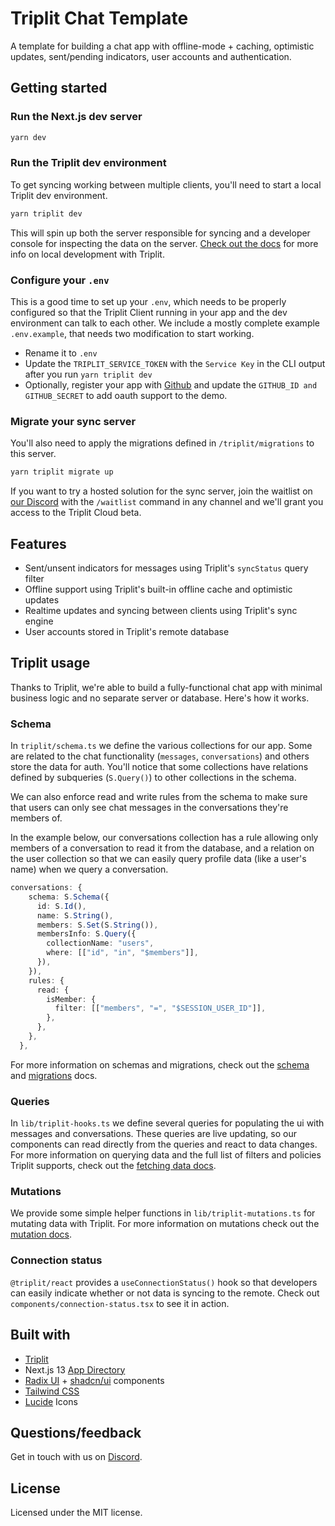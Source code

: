# Triplit Chat Template

A template for building a chat app with offline-mode + caching, optimistic updates, sent/pending indicators, user accounts and authentication.

## Getting started

### Run the Next.js dev server

```bash
yarn dev
```

### Run the Triplit dev environment

To get syncing working between multiple clients, you'll need to start a local Triplit dev environment.

```bash
yarn triplit dev
```

This will spin up both the server responsible for syncing and a developer console for inspecting the data on the server. [Check out the docs](https://www.triplit.dev/docs/guides/local-development#start-triplit-services) for more info on local development with Triplit.

### Configure your `.env`

This is a good time to set up your `.env`, which needs to be properly configured so that the Triplit Client running in your app and the dev environment can talk to each other. We include a mostly complete example `.env.example`, that needs two modification to start working.

- Rename it to `.env`
- Update the `TRIPLIT_SERVICE_TOKEN` with the `Service Key` in the CLI output after you run `yarn triplit dev`
- Optionally, register your app with [Github](https://docs.github.com/en/apps/oauth-apps/building-oauth-apps/creating-an-oauth-app) and update the `GITHUB_ID and GITHUB_SECRET` to add oauth support to the demo.

### Migrate your sync server

You'll also need to apply the migrations defined in `/triplit/migrations` to this server.

```bash
yarn triplit migrate up
```

If you want to try a hosted solution for the sync server, join the waitlist on [our Discord](https://discord.gg/q89sGWHqQ5) with the `/waitlist` command in any channel and we'll grant you access to the Triplit Cloud beta.

## Features

- Sent/unsent indicators for messages using Triplit's `syncStatus` query filter
- Offline support using Triplit's built-in offline cache and optimistic updates
- Realtime updates and syncing between clients using Triplit's sync engine
- User accounts stored in Triplit's remote database

## Triplit usage

Thanks to Triplit, we're able to build a fully-functional chat app with minimal business logic and no separate server or database. Here's how it works.

### Schema

In `triplit/schema.ts` we define the various collections for our app. Some are related to the chat functionality (`messages`, `conversations`) and others store the data for auth. You'll notice that some collections have relations defined by subqueries (`S.Query()`) to other collections in the schema.

We can also enforce read and write rules from the schema to make sure that users can only see chat messages in the conversations they're members of.

In the example below, our conversations collection has a rule allowing only members of a conversation to read it from the database, and a relation on the user collection so that we can easily query profile data (like a user's name) when we query a conversation.

```typescript
conversations: {
    schema: S.Schema({
      id: S.Id(),
      name: S.String(),
      members: S.Set(S.String()),
      membersInfo: S.Query({
        collectionName: "users",
        where: [["id", "in", "$members"]],
      }),
    }),
    rules: {
      read: {
        isMember: {
          filter: [["members", "=", "$SESSION_USER_ID"]],
        },
      },
    },
  },
```

For more information on schemas and migrations, check out the [schema](https://www.triplit.dev/docs/schemas) and [migrations](https://www.triplit.dev/docs/guides/migrations) docs.

### Queries

In `lib/triplit-hooks.ts` we define several queries for populating the ui with messages and conversations. These queries are live updating, so our components can read directly from the queries and react to data changes. For more information on querying data and the full list of filters and policies Triplit supports, check out the [fetching data docs](https://www.triplit.dev/docs/fetching-data/queries).

### Mutations

We provide some simple helper functions in `lib/triplit-mutations.ts` for mutating data with Triplit. For more information on mutations check out the [mutation docs](https://www.triplit.dev/docs/updating-data).

### Connection status

`@triplit/react` provides a `useConnectionStatus()` hook so that developers can easily indicate whether or not data is syncing to the remote. Check out `components/connection-status.tsx` to see it in action.

## Built with

- [Triplit](https://triplit.dev)
- Next.js 13 [App Directory](https://nextjs.org/docs/app)
- [Radix UI](https://www.radix-ui.com/) + [shadcn/ui](https://ui.shadcn.com/) components
- [Tailwind CSS](https://tailwindcss.com/)
- [Lucide](https://lucide.dev) Icons

## Questions/feedback

Get in touch with us on [Discord](https://discord.gg/q89sGWHqQ5).

## License

Licensed under the MIT license.
